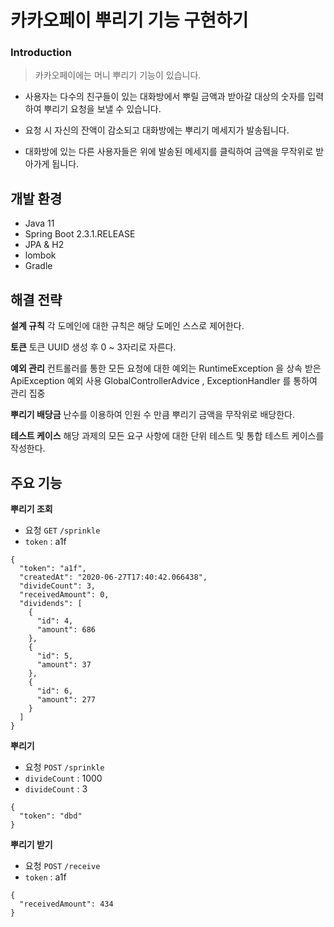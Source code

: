 # 카카오페이 뿌리기 기능 구현하기

### Introduction

> 카카오페이에는 머니 뿌리기 기능이 있습니다.

- 사용자는 다수의 친구들이 있는 대화방에서 뿌릴 금액과 받아갈 대상의 숫자를 입력하여 뿌리기 요청을 보낼 수 있습니다.

- 요청 시 자신의 잔액이 감소되고 대화방에는 뿌리기 메세지가 발송됩니다.

- 대화방에 있는 다른 사용자들은 위에 발송된 메세지를 클릭하여 금액을 무작위로 받아가게 됩니다.

## 개발 환경 
- Java 11
- Spring Boot 2.3.1.RELEASE
- JPA & H2
- lombok
- Gradle

## 해결 전략

**설계 규칙**
각 도메인에 대한 규칙은 해당 도메인 스스로 제어한다.

**토큰**
토큰 UUID 생성 후 0 ~ 3자리로 자른다.

**예외 관리** 
컨트롤러를 통한 모든 요청에 대한 예외는 RuntimeException 을 상속 받은 ApiException 예외 사용
GlobalControllerAdvice , ExceptionHandler 를 통하여 관리 집중 

**뿌리기 배당금**
난수를 이용하여 인원 수 만큼 뿌리기 금액을 무작위로 배당한다.

**테스트 케이스**
해당 과제의 모든 요구 사항에 대한 단위 테스트 및 통합 테스트 케이스를 작성한다.

## 주요 기능

**뿌리기 조회**
- 요청 `GET` `/sprinkle`
- `token` : a1f
```
{
  "token": "a1f",
  "createdAt": "2020-06-27T17:40:42.066438",
  "divideCount": 3,
  "receivedAmount": 0,
  "dividends": [
    {
      "id": 4,
      "amount": 686
    },
    {
      "id": 5,
      "amount": 37
    },
    {
      "id": 6,
      "amount": 277
    }
  ]
}
```

**뿌리기**
- 요청 `POST` `/sprinkle`
- `divideCount` : 1000
- `divideCount` : 3
```
{
  "token": "dbd"
}
```

**뿌리기 받기**
- 요청 `POST` `/receive`
- `token` : a1f
```
{
  "receivedAmount": 434
}
```

                               

                              